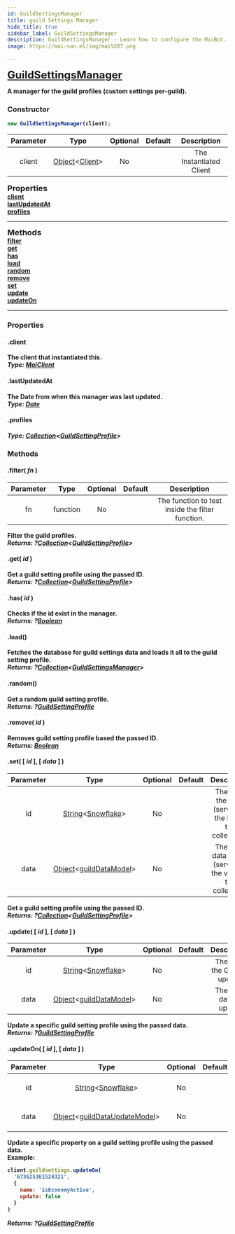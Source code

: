 ```yaml
---
id: GuildSettingsManager
title: guild Settings Manager
hide_title: true
sidebar_label: GuildSettingsManager
description: GuildSettingsManager - Learn how to configure the MaiBot.
image: https://mai-san.ml/img/mai%207.png

---
```



<b> <font size='5'> [GuildSettingsManager](https://github.com/maisans-maid/Mai/tree/master/struct/GuildSettingsManager.js) </font>

A manager for the guild profiles (custom settings per-guild).

### Constructor

```js
new GuildSettingsManager(client);
```
| Parameter | Type | Optional | Default | Description |
|:-:|:-:|:-:|:-:|:-:|
|client| [Object](https://developer.mozilla.org/en-US/docs/Web/JavaScript/Reference/Global_Objects/Object)<[Client](Client.md)> | No |  | The Instantiated Client |

<font size=4><b>Properties<b></font></br>
[client](#.client)</br>
[lastUpdatedAt](#.lastUpdatedAt) </br>
[profiles](#.profiles) </br>
***

<font size=4><b>Methods<b></font></br>
[filter](#.filter%28%20*fn*%20%29) </br>
[get](#.get%28%20*id*%20%29) </br>
[has](#.has%28%20*id*%20%29) </br>
[load](#.load%28%29) </br>
[random](#.random%28%29) </br>
[remove](#.remove%28%20*id*%20%29) </br>
[set](#.set%28%20%5B%20*id*%20%5D,%20%5B%20*data*%20%5D%20%29) </br>
[update](#.update%28%20%5B%20*id*%20%5D,%20%5B%20*data*%20%5D%20%29) </br>
[updateOn](#.updateOn%28%20%5B%20*id*%20%5D,%20%5B%20*data*%20%5D%20%29) </br>

***

### Properties

#### .client
The client that instantiated this.</br>
*Type: [MaiClient](Client.md)*

#### .lastUpdatedAt
The Date from when this manager was last updated.</br>
*Type: [Date](https://developer.mozilla.org/en-US/docs/Web/JavaScript/Reference/Global_Objects/Date)*

#### .profiles
*Type: [Collection](https://discord.js.org/#/docs/collection/master/class/Collection)<[GuildSettingProfile](#Guild%20Setting%20Profile.md)>*

### Methods

#### .filter( *fn* )
| Parameter | Type | Optional | Default | Description |
|:-:|:-:|:-:|:-:|:-:|
|fn| function | No | | The function to test inside the filter function.

Filter the guild profiles. </br>
*Returns: ?[Collection](https://discord.js.org/#/docs/collection/master/class/Collectionr)<[GuildSettingProfile](#Guild%20Setting%20Profile.md)>*

#### .get( *id* )
Get a guild setting profile using the passed ID. </br>
*Returns: ?[Collection](https://discord.js.org/#/docs/collection/master/class/Collectionr)<[GuildSettingProfile](#Guild%20Setting%20Profile.md)>*

#### .has( *id* )
Checks if the id exist in the manager. </br>
*Returns: ?[Boolean](https://developer.mozilla.org/en-US/docs/Web/JavaScript/Reference/Global_Objects/Boolean)*

#### .load()
Fetches the database for guild settings data and loads it all to the guild setting profile. </br>
*Returns: ?[Collection](https://discord.js.org/#/docs/collection/master/class/Collectionr)<[GuildSettingsManager](#)>*

#### .random()
Get a random guild setting profile. </br>
*Returns: ?[GuildSettingProfile](#Guild%20Setting%20Profile.md)*

#### .remove( *id* )
Removes guild setting profile based the passed ID. </br>
*Returns: [Boolean](https://developer.mozilla.org/en-US/docs/Web/JavaScript/Reference/Global_Objects/Boolean)*

#### .set( [ *id* ], [ *data* ] )
| Parameter | Type | Optional | Default | Description |
|:-:|:-:|:-:|:-:|:-:|
|id| [String](https://developer.mozilla.org/en-US/docs/Web/JavaScript/Reference/Global_Objects/String)<[Snowflake](https://discord.js.org/#/docs/main/stable/typedef/Snowflake)> | No | | The ID of the guild (serves as the key in the collection).
|data| [Object](https://developer.mozilla.org/en-US/docs/Web/JavaScript/Reference/Global_Objects/Object)<[guildDataModel](../Data%20Objects/guild%20data%20model.md)>| No |  | The guild data to use (serves as the value in the collection) |

Get a guild setting profile using the passed ID. </br>
*Returns: ?[Collection](https://discord.js.org/#/docs/collection/master/class/Collectionr)<[GuildSettingProfile](#Guild%20Setting%20Profile.md)>*

#### .update( [ *id* ], [ *data* ] )
| Parameter | Type | Optional | Default | Description |
|:-:|:-:|:-:|:-:|:-:|
|id| [String](https://developer.mozilla.org/en-US/docs/Web/JavaScript/Reference/Global_Objects/String)<[Snowflake](https://discord.js.org/#/docs/main/stable/typedef/Snowflake)> | No | | The ID of the Guild to update.
|data| [Object](https://developer.mozilla.org/en-US/docs/Web/JavaScript/Reference/Global_Objects/Object)<[guildDataModel](../Data%20Objects/guild%20data%20model.md)>| No |  | The guild data to update |

Update a specific guild setting profile using the passed data. </br>
*Returns: ?[GuildSettingProfile](#Guild%20Setting%20Profile.md)*

#### .updateOn( [ *id* ], [ *data* ] )
| Parameter | Type | Optional | Default | Description |
|:-:|:-:|:-:|:-:|:-:|
|id| [String](https://developer.mozilla.org/en-US/docs/Web/JavaScript/Reference/Global_Objects/String)<[Snowflake](https://discord.js.org/#/docs/main/stable/typedef/Snowflake)> | No | | The ID of the Guild to update.
|data| [Object](https://developer.mozilla.org/en-US/docs/Web/JavaScript/Reference/Global_Objects/Object)<[guildDataUpdateModel](../Data%20Objects/guild%20data%20update%20model.md)>| No |  | The guild data to update |

Update a specific property on a guild setting profile using the passed data. </br>
Example: </br>
```js
client.guildsettings.updateOn(
  '673625361524321',
  {
    name: 'isEconomyActive',
    update: false
  }
)
```
*Returns: ?[GuildSettingProfile](#Guild%20Setting%20Profile.md)*
